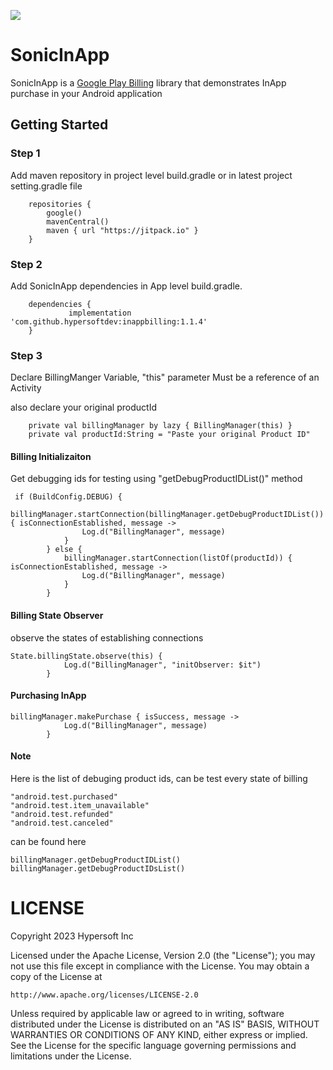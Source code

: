 [![](https://jitpack.io/v/hypersoftdev/inappbilling.svg)](https://jitpack.io/#hypersoftdev/inappbilling)
# SonicInApp

SonicInApp is a [Google Play Billing](https://developer.android.com/google/play/billing/integrate) library that demonstrates InApp purchase in your Android application

## Getting Started

### Step 1

Add maven repository in project level build.gradle or in latest project setting.gradle file
```
    repositories {
        google()
        mavenCentral()
        maven { url "https://jitpack.io" }
    }
```  

### Step 2

Add SonicInApp dependencies in App level build.gradle.
```
    dependencies {
             implementation 'com.github.hypersoftdev:inappbilling:1.1.4'
    }
```  

### Step 3

Declare BillingManger Variable, "this" parameter Must be a reference of an Activity

also declare your original productId

```
    private val billingManager by lazy { BillingManager(this) }
    private val productId:String = "Paste your original Product ID"
```  

#### Billing Initializaiton

Get debugging ids for testing using "getDebugProductIDList()" method

```
 if (BuildConfig.DEBUG) {
            billingManager.startConnection(billingManager.getDebugProductIDList()){ isConnectionEstablished, message ->
                Log.d("BillingManager", message)
            }
        } else {
            billingManager.startConnection(listOf(productId)) { isConnectionEstablished, message ->
                Log.d("BillingManager", message)
            }
        }

```
#### Billing State Observer

observe the states of establishing connections

```
State.billingState.observe(this) {
            Log.d("BillingManager", "initObserver: $it")
        }
```
#### Purchasing InApp

```
billingManager.makePurchase { isSuccess, message ->
            Log.d("BillingManager", message)
        }
```

#### Note
Here is the list of debuging product ids, can be test every state of billing

```
"android.test.purchased"
"android.test.item_unavailable"
"android.test.refunded"
"android.test.canceled"
```

can be found here

```
billingManager.getDebugProductIDList()
billingManager.getDebugProductIDsList()
```

# LICENSE

Copyright 2023 Hypersoft Inc

Licensed under the Apache License, Version 2.0 (the "License");
you may not use this file except in compliance with the License.
You may obtain a copy of the License at

    http://www.apache.org/licenses/LICENSE-2.0

Unless required by applicable law or agreed to in writing, software
distributed under the License is distributed on an "AS IS" BASIS,
WITHOUT WARRANTIES OR CONDITIONS OF ANY KIND, either express or implied.
See the License for the specific language governing permissions and
limitations under the License.

